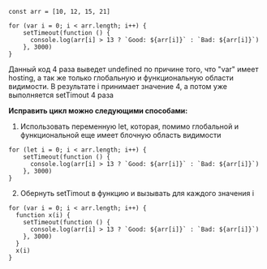 ```
const arr = [10, 12, 15, 21]

for (var i = 0; i < arr.length; i++) {
    setTimeout(function () {
      console.log(arr[i] > 13 ? `Good: ${arr[i]}` : `Bad: ${arr[i]}`)
    }, 3000)
}
```
Данный код 4 раза выведет undefined по причине того, что "var" имеет hosting, а так же только глобальную и функциональную области видимости.
В результате i принимает значение 4, а потом уже выполняется setTimout 4 раза

**Исправить цикл можно следующими способами:**

1. Использовать переменную let, которая, помимо глобальной и функциональной еще имеет блочную область видимости
```
for (let i = 0; i < arr.length; i++) {
    setTimeout(function () {
      console.log(arr[i] > 13 ? `Good: ${arr[i]}` : `Bad: ${arr[i]}`)
    }, 3000)
}
```

2. Обернуть setTimout в функцию и вызывать для каждого значения i
```
for (var i = 0; i < arr.length; i++) {
  function x(i) {
    setTimeout(function () {
      console.log(arr[i] > 13 ? `Good: ${arr[i]}` : `Bad: ${arr[i]}`)
    }, 3000)
  }
  x(i)
}
```